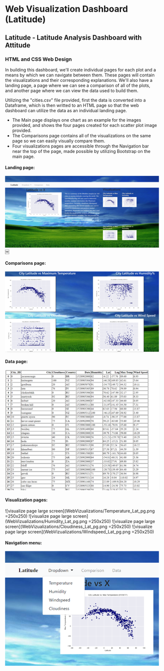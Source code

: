 # Web Visualization Dashboard (Latitude)

## Latitude - Latitude Analysis Dashboard with Attitude
### HTML and CSS Web Design

In building this dashboard, we'll create individual pages for each plot and a means by which we can navigate between them. These pages will contain the visualizations and their corresponding explanations. We'll also have a landing page, a page where we can see a comparison of all of the plots, and another page where we can view the data used to build them.


Utilizing the "cities.csv" file provided, first the data is converted into a Dataframe, which is then writted to an HTML page so that the web dashboard can utilize the data as an individual landing page.

* The Main page displays one chart as an example for the images provided, and shows the four pages created for each scatter plot image provided.
* The Comparisons page contains all of the visualizations on the same page so we can easily visually compare them.
* Four visualizations pages are accessible through the Navigation bar near the top of the page, made possible by utilizing Bootstrap on the main page.



#### Landing page:

![Landing page large screen](WebVizualizations/Landing-pg-large.png)
￼

#### Comparisons page:

![comparison page large screen](WebVizualizations/Comparison_page_lg.png)


#### Data page:

![data page large screen](WebVizualizations/data-page.png)


#### Visualization pages:

![visualize page large screen](WebVizualizations/Temperature_Lat_pg.png =250x250)
![visualize page large screen](WebVizualizations/Humidity_Lat_pg.png =250x250)
![visualize page large screen](WebVizualizations/Cloudiness_Lat_pg.png =250x250)
![visualize page large screen](WebVizualizations/Windspeed_Lat_pg.png =250x250)


#### Navigation menu:

![nav menu large screen](WebVizualizations/dropdown-navigation.png)




